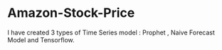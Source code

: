 # Amazon-Stock-Price
I have created 3 types of Time Series model : Prophet , Naive Forecast Model and Tensorflow.
